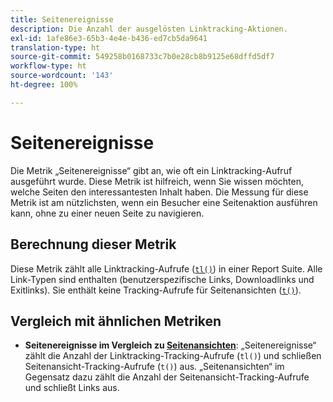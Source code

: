 ```yaml
---
title: Seitenereignisse
description: Die Anzahl der ausgelösten Linktracking-Aktionen.
exl-id: 1afe86e3-65b3-4e4e-b436-ed7cb5da9641
translation-type: ht
source-git-commit: 549258b0168733c7b0e28cb8b9125e68dffd5df7
workflow-type: ht
source-wordcount: '143'
ht-degree: 100%

---
```


# Seitenereignisse

Die Metrik „Seitenereignisse“ gibt an, wie oft ein Linktracking-Aufruf ausgeführt wurde. Diese Metrik ist hilfreich, wenn Sie wissen möchten, welche Seiten den interessantesten Inhalt haben. Die Messung für diese Metrik ist am nützlichsten, wenn ein Besucher eine Seitenaktion ausführen kann, ohne zu einer neuen Seite zu navigieren.

## Berechnung dieser Metrik

Diese Metrik zählt alle Linktracking-Aufrufe ([`tl()`](/help/implement/vars/functions/tl-method.md)) in einer Report Suite. Alle Link-Typen sind enthalten (benutzerspezifische Links, Downloadlinks und Exitlinks). Sie enthält keine Tracking-Aufrufe für Seitenansichten ([`t()`](/help/implement/vars/functions/t-method.md)).

## Vergleich mit ähnlichen Metriken

* **Seitenereignisse im Vergleich zu [Seitenansichten](page-views.md)**: „Seitenereignisse“ zählt die Anzahl der Linktracking-Tracking-Aufrufe (`tl()`) und schließen Seitenansicht-Tracking-Aufrufe (`t()`) aus. „Seitenansichten“ im Gegensatz dazu zählt die Anzahl der Seitenansicht-Tracking-Aufrufe und schließt Links aus.
